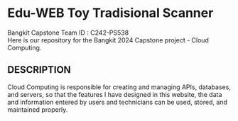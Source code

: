 # Edu-WEB Toy Tradisional Scanner

Bangkit Capstone Team ID : C242-PS538	 <br>
Here is our repository for the Bangkit 2024 Capstone project - Cloud Computing.

## DESCRIPTION
Cloud Computing is responsible for creating and managing APIs, databases, and servers, so that the features I have designed in this website, the data and information entered by users and technicians can be used, stored, and maintained properly.


